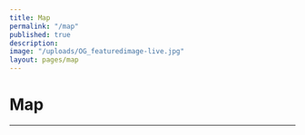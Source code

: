```yaml
---
title: Map
permalink: "/map"
published: true
description: 
image: "/uploads/OG_featuredimage-live.jpg"
layout: pages/map
---
```


# Map

<hr class="title-divider">